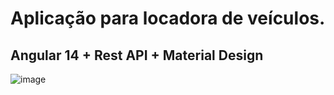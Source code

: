 # Aplicação para locadora de veículos.

## Angular 14 + Rest API + Material Design

![image](https://user-images.githubusercontent.com/14944698/204162640-60145e14-ee20-472c-9515-bbce77d71d41.png)
